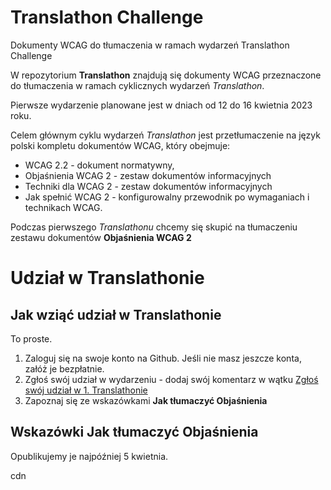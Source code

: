 # Translathon Challenge
Dokumenty WCAG do tłumaczenia w ramach wydarzeń Translathon Challenge

W repozytorium **Translathon** znajdują się dokumenty WCAG przeznaczone do tłumaczenia w ramach cyklicznych wydarzeń _Translathon_. 

Pierwsze wydarzenie planowane jest w dniach od 12 do 16 kwietnia 2023 roku. 

Celem głównym cyklu wydarzeń _Translathon_ jest przetłumaczenie na język polski kompletu dokumentów WCAG, który obejmuje:

- WCAG 2.2 - dokument normatywny,
- Objaśnienia WCAG 2 - zestaw dokumentów informacyjnych
- Techniki dla WCAG 2 - zestaw dokumentów informacyjnych
- Jak spełnić WCAG 2 - konfigurowalny przewodnik po wymaganiach i technikach WCAG.

Podczas pierwszego _Translathonu_ chcemy się skupić na tłumaczeniu zestawu dokumentów **Objaśnienia WCAG 2**

# Udział w Translathonie 

## Jak wziąć udział w Translathonie

To proste. 

1. Zaloguj się na swoje konto na Github. Jeśli nie masz jeszcze konta, załóż je bezpłatnie.
1. Zgłoś swój udział w wydarzeniu - dodaj swój komentarz w wątku [Zgłoś swój udział w 1. Translathonie](https://github.com/irdpl/translathon/issues/1)
1. Zapoznaj się ze wskazówkami **Jak tłumaczyć Objaśnienia**


## Wskazówki Jak tłumaczyć Objaśnienia

Opublikujemy je najpóźniej 5 kwietnia.

cdn 
